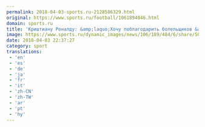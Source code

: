 ```yaml
---
permalink: 2018-04-03-sports.ru-2128586329.html
original: https://www.sports.ru/football/1061894846.html
domain: sports.ru
title: 'Криштиану Роналду: &amp;laquo;Хочу поблагодарить болельщиков &amp;laquo;Ювентуса&amp;raquo; за овации. Это незабываемый момент&amp;raquo;'
image: https://www.sports.ru/dynamic_images/news/106/189/484/6/share/50a749.png
date: 2018-04-03 22:37:27
category: sport
translations: 
 - 'en'
 - 'es'
 - 'de'
 - 'ja'
 - 'fr'
 - 'it'
 - 'zh-CN'
 - 'zh-TW'
 - 'ar'
 - 'pt'
 - 'hy'
---
```


